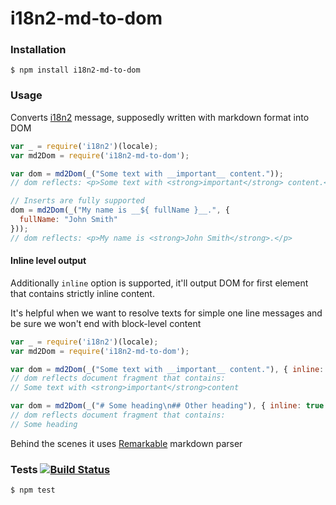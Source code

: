 # i18n2-md-to-dom

### Installation

	$ npm install i18n2-md-to-dom

### Usage

Converts [i18n2](https://github.com/medikoo/i18n2#i18n2) message, supposedly written with markdown format into DOM


```javascript
var _ = require('i18n2')(locale);
var md2Dom = require('i18n2-md-to-dom');

var dom = md2Dom(_("Some text with __important__ content."));
// dom reflects: <p>Some text with <strong>important</strong> content.</p>

// Inserts are fully supported
dom = md2Dom(_("My name is __${ fullName }__.", {
  fullName: "John Smith"
}));
// dom reflects: <p>My name is <strong>John Smith</strong>.</p>
```

#### Inline level output

Additionally `inline` option is supported, it'll output DOM for first element that contains strictly inline content.

It's helpful when we want to resolve texts for simple one line messages and be sure we won't end with block-level content

```javascript
var _ = require('i18n2')(locale);
var md2Dom = require('i18n2-md-to-dom');

var dom = md2Dom(_("Some text with __important__ content."), { inline: true });
// dom reflects document fragment that contains:
// Some text with <strong>important</strong>content

var dom = md2Dom(_("# Some heading\n## Other heading"), { inline: true });
// dom reflects document fragment that contains:
// Some heading
```

Behind the scenes it uses [Remarkable](https://github.com/jonschlinkert/remarkable#remarkable) markdown parser

### Tests [![Build Status](https://travis-ci.org/medikoo/i18n2-md-to-dom.svg)](https://travis-ci.org/medikoo/i18n2-md-to-dom)

	$ npm test
